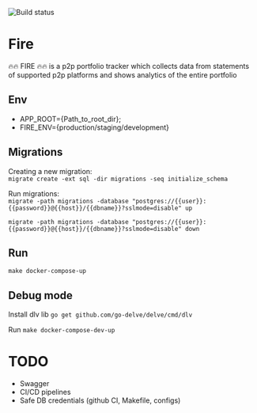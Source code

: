 ![Build status](https://github.com/denisandreenko/fire/actions/workflows/ci.yaml/badge.svg?branch=main&event=push)

# Fire
🔥🔥 FIRE 🔥🔥 is a p2p portfolio tracker which collects data from statements of supported p2p platforms and shows analytics of the entire portfolio  

## Env
- APP_ROOT={Path_to_root_dir};
- FIRE_ENV={production/staging/development}

## Migrations
Creating a new migration: <br>
```migrate create -ext sql -dir migrations -seq initialize_schema```

Run migrations: <br>
```migrate -path migrations -database "postgres://{{user}}:{{password}}@{{host}}/{{dbname}}?sslmode=disable" up```

```migrate -path migrations -database "postgres://{{user}}:{{password}}@{{host}}/{{dbname}}?sslmode=disable" down```

## Run
```make docker-compose-up```

## Debug mode
Install dlv lib
```go get github.com/go-delve/delve/cmd/dlv```

Run
```make docker-compose-dev-up```

# TODO
- Swagger
- CI/CD pipelines
- Safe DB credentials (github CI, Makefile, configs)